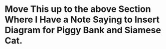 # Move This up to the above Section Where I Have a Note Saying to Insert Diagram for Piggy Bank and Siamese Cat.

